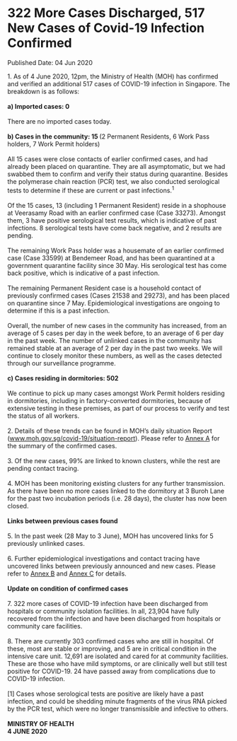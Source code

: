 <html>
    <meta http-equiv="Content-Type" content="text/html; charset=utf-8"/>
    <meta charset="utf-8"/>
    <title>322 More Cases Discharged, 517 New Cases of Covid-19 Infection Confirmed</title>
    <body><h1>322 More Cases Discharged, 517 New Cases of Covid-19 Infection Confirmed</h1>
    <p>Published Date: 04 Jun 2020</p> 1. As of 4 June 2020, 12pm, the Ministry of Health (MOH) has confirmed and verified an additional 517 cases of COVID-19 infection in Singapore. The breakdown is as follows: 
<br>
<strong><br>a) Imported cases: 0
</strong><br>
<br>There are no imported cases today. 
<br>
<br><strong>b) Cases in the community: 15 </strong>(2 Permanent Residents, 6 Work Pass holders, 7 Work Permit holders)
<br>
<br>All 15 cases were close contacts of earlier confirmed cases, and had already been placed on quarantine. They are all asymptomatic, but we had swabbed them to confirm and verify their status during quarantine. Besides the polymerase chain reaction (PCR) test, we also conducted serological tests to determine if these are current or past infections.<sup>1</sup><br>
<br>Of the 15 cases, 13 (including 1 Permanent Resident) reside in a shophouse at Veerasamy Road with an earlier confirmed case (Case 33273). Amongst them, 3 have positive serological test results, which is indicative of past infections. 8 serological tests have come back negative, and 2 results are pending. 
<br>
<br>The remaining Work Pass holder was a housemate of an earlier confirmed case (Case 33599) at Bendemeer Road, and has been quarantined at a government quarantine facility since 30 May. His serological test has come back positive, which is indicative of a past infection.
<br>
<br>The remaining Permanent Resident case is a household contact of previously confirmed cases (Cases 21538 and 29273), and has been placed on quarantine since 7 May. Epidemiological investigations are ongoing to determine if this is a past infection. 
<br>
<br>Overall, the number of new cases in the community has increased, from an average of 5 cases per day in the week before, to an average of 6 per day in the past week. The number of unlinked cases in the community has remained stable at an average of 2 per day in the past two weeks.&nbsp;We will continue to closely monitor these numbers, as well as the cases detected through our surveillance programme.
<br>
<br><strong>c) Cases residing in dormitories: 502
</strong><br>
<br>We continue to pick up many cases amongst Work Permit holders residing in dormitories, including in factory-converted dormitories, because of extensive testing in these premises, as part of our process to verify and test the status of all workers. 
<br>
<br>2. Details of these trends can be found in MOH’s daily situation Report (<a href="http://www.moh.gov.sg/covid-19/situation-report">www.moh.gov.sg/covid-19/situation-report</a>). Please refer to <a title="Annex A" href="/docs/librariesprovider5/default-document-library/annex-a-(4-jun).pdf?sfvrsn=46155691_0">Annex A</a>&nbsp;for the summary of the confirmed cases. 
<br>
<br>3. Of the new cases, 99% are linked to known clusters, while the rest are pending contact tracing. 
<br>
<br>4. MOH has been monitoring existing clusters for any further transmission. As there have been no more cases linked to the dormitory at 3 Buroh Lane for the past two incubation periods (i.e. 28 days), the cluster has now been closed.
<br>
<br><strong>Links between previous cases found
</strong><br>
<br>5. In the past week (28 May to 3 June), MOH has uncovered links for 5 previously unlinked cases. 
<br>
<br>6. Further epidemiological investigations and contact tracing have uncovered links between previously announced and new cases. Please refer to <a title="Annex B" href="/docs/librariesprovider5/default-document-library/annex-b-(4-jun).pdf?sfvrsn=9898f646_0">Annex B</a>&nbsp;and <a title="Annex C" href="/docs/librariesprovider5/default-document-library/annex-c-(4-jun).pdf?sfvrsn=34e98e90_0">Annex C</a>&nbsp;for details.
<br>
<br><strong>Update on condition of confirmed cases
</strong><br>
<br>7. 322 more cases of COVID-19 infection have been discharged from hospitals or community isolation facilities. In all, 23,904 have fully recovered from the infection and have been discharged from hospitals or community care facilities. 
<br>
<br>8. There are currently 303 confirmed cases who are still in hospital. Of these, most are stable or improving, and 5 are in critical condition in the intensive care unit. 12,691 are isolated and cared for at community facilities. These are those who have mild symptoms, or are clinically well but still test positive for COVID-19. 24 have passed away from complications due to COVID-19 infection. 
<br>
<br>[1] Cases whose serological tests are positive are likely have a past infection, and could be shedding minute fragments of the virus RNA picked by the PCR test, which were no longer transmissible and infective to others.<br>
<strong><br>MINISTRY OF HEALTH
<br>4 JUNE 2020</strong></body>
</html>